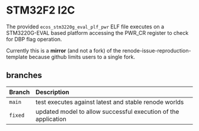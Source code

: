 # STM32F2 I2C

The provided `ecos_stm3220g_eval_plf_pwr` ELF file executes on a STM3220G-EVAL based
platform accessing the PWR_CR register to check for DBP flag operation.

Currently this is a **mirror** (and not a fork) of the
renode-issue-reproduction-template because github limits users to a
single fork.

## branches

| Branch  | Description
|:--------|:-------------------------------------------------------------------
| `main`  | test executes against latest and stable renode worlds
| `fixed` | updated model to allow successful execution of the application

